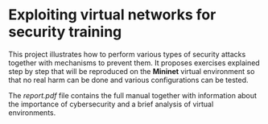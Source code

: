 # Exploiting virtual networks for security training
This project illustrates how to perform various types of security attacks together with mechanisms to prevent them. It proposes exercises explained step by step that will be reproduced on the **Mininet** virtual environment so that no real harm can be done and various configurations can be tested.

The *report.pdf* file contains the full manual together with information about the importance of cybersecurity and a brief analysis of virtual environments.
